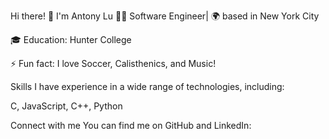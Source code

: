 Hi there! 👋 I'm Antony Lu
👨‍💻 Software Engineer| 🌍 based in New York City

🎓 Education: Hunter College

⚡ Fun fact: I love Soccer, Calisthenics, and Music!

Skills
I have experience in a wide range of technologies, including:

C, JavaScript, C++, Python

Connect with me
You can find me on GitHub and LinkedIn:
